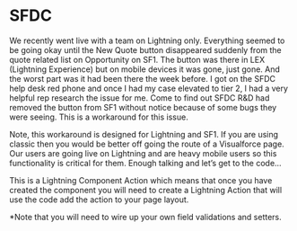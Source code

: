 # SFDC
We recently went live with a team on Lightning only. Everything seemed to be going okay until the New Quote button disappeared suddenly from the quote related list on Opportunity on SF1. The button was there in LEX (Lightning Experience) but on mobile devices it was gone, just gone. And the worst part was it had been there the week before. I got on the SFDC help desk red phone and once I had my case elevated to tier 2, I had a very helpful rep research the issue for me. Come to find out SFDC R&D had removed the button from SF1 without notice because of some bugs they were seeing. This is a workaround for this issue.

Note, this workaround is designed for Lightning and SF1. If you are using classic then you would be better off going the route of a Visualforce page. Our users are going live on Lightning and are heavy mobile users so this functionality is critical for them. Enough talking and let’s get to the code…

This is a Lightning Component Action which means that once you have created the component you will need to create a Lightning Action that will use the code add the action to your page layout.

*Note that you will need to wire up your own field validations and setters.
